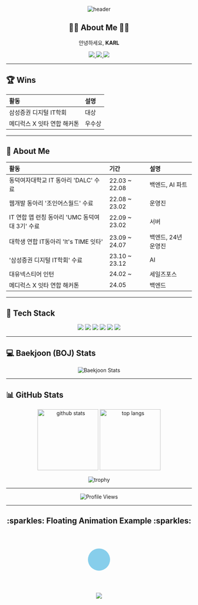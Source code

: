 <!-- 깃허브 프로필 README 예시, 애니메이션 SVG 추가 버전 -->

<!-- 상단 헤더 배너 (capsule-render) -->
<p align="center">
  <img 
    src="https://capsule-render.vercel.app/api?type=wave&color=auto&height=230&section=header&text=Hello,%20I'm%20YOUR_NAME!&fontSize=45&animation=fadeIn&fontAlignY=38&desc=Welcome%20to%20My%20Profile&descAlignY=51&descAlign=64" 
    alt="header"
/>
</p>

<!-- 간단 자기소개 -->
<h2 align="center">🙋‍♀ About Me 🙋‍♀</h2>
<p align="center">
  안녕하세요, <strong>KARL</strong><br/>
</p>

<!-- 주요 소셜/연락처 뱃지 -->
<p align="center">
  <a href="https://github.com/karl21-02">
    <img src="https://img.shields.io/badge/karl21-02?style=flat-square&logo=github&logoColor=white"/>
  </a>
  <a href="mailto:manuna530@gmail.com" target="_blank">
    <img src="https://img.shields.io/badge/manuna530@gmail.com-EA4335?style=flat-square&logo=gmail&logoColor=white"/>
  </a>
  <a href="https://www.linkedin.com/in/%EC%A4%80%ED%9D%AC-%EA%B9%80-8a731b230/" target="_blank">
    <img src="https://img.shields.io/badge/Blog/LinkedIn-21759B?style=flat-square&logo=wordpress&logoColor=white"/>
  </a>
</p>

---

## 🏆 Wins
| **활동**                     | **설명** |
| :--------------------------- | :------- |
| 삼성증권 디지털 IT학회       | 대상     |
| 메디럭스 X 잇타 연합 해커톤  | 우수상   |

---

## 💁 About Me

| **활동**                                     | **기간**        | **설명**                          |
| :------------------------------------------- | :-------------- | :-------------------------------- |
| 동덕여자대학교 IT 동아리 'DALC' 수료          | 22.03 ~ 22.08   | 백엔드, AI 파트                   |
| 웹개발 동아리 '조인어스월드' 수료            | 22.08 ~ 23.02   | 운영진                            |
| IT 연합 앱 런칭 동아리 'UMC 동덕여대 3기' 수료 | 22.09 ~ 23.02   | 서버                              |
| 대학생 연합 IT동아리 'It's TIME 잇타'         | 23.09 ~ 24.07   | 백엔드, 24년 운영진               |
| '삼성증권 디지털 IT학회' 수료                | 23.10 ~ 23.12   | AI                                |
| 대유넥스티어 인턴                           | 24.02 ~         | 세일즈포스                        |
| 메디럭스 X 잇타 연합 해커톤                  | 24.05           | 백엔드                            |

---

## 🔧 Tech Stack
<p align="center">
  <!-- 원하는 스택/툴 뱃지를 추가 -->
  <img src="https://img.shields.io/badge/Java-007396?style=flat-square&logo=OpenJDK&logoColor=white"/>
  <img src="https://img.shields.io/badge/JavaScript-f7df1e?style=flat-square&logo=javascript&logoColor=black"/>
  <img src="https://img.shields.io/badge/TypeScript-3178c6?style=flat-square&logo=typescript&logoColor=white"/>
  <img src="https://img.shields.io/badge/Node.js-339933?style=flat-square&logo=node.js&logoColor=white"/>
  <img src="https://img.shields.io/badge/Python-3776ab?style=flat-square&logo=python&logoColor=white"/>
  <img src="https://img.shields.io/badge/Salesforce-00A1E0?style=flat-square&logo=Salesforce&logoColor=white"/>
</p>

---

## 💻 Baekjoon (BOJ) Stats
<!-- Solved.ac 통계 뱃지(mazassumnida 등) 예시: YOUR_BAEKJOON_ID 교체 -->
<p align="center">
  <img src="http://mazassumnida.wtf/api/v2/generate_badge?boj=YOUR_BAEKJOON_ID" alt="Baekjoon Stats" />
</p>

---

## 📊 GitHub Stats
<p align="center">
  <!-- GitHub Stats 카드 -->
  <img src="https://github-readme-stats.vercel.app/api?username=YOUR_GITHUB_ID&show_icons=true&theme=radical" height="165" alt="github stats" />
  
  <!-- Most Used Languages -->
  <img src="https://github-readme-stats.vercel.app/api/top-langs/?username=YOUR_GITHUB_ID&layout=compact&theme=radical" height="165" alt="top langs" />
</p>

<!-- 깃허브 트로피 (옵션) -->
<p align="center">
  <img src="https://github-profile-trophy.vercel.app/?username=YOUR_GITHUB_ID&row=1&column=7&theme=darkhub" alt="trophy" />
</p>

---

<!-- (옵션) 프로필 방문자 수 뱃지 -->
<p align="center">
  <img src="https://komarev.com/ghpvc/?username=YOUR_GITHUB_ID&style=flat-square" alt="Profile Views"/>
</p>

---

<!-- **둥둥 떠다니는** 애니메이션 SVG -->
<h2 align="center">:sparkles: Floating Animation Example :sparkles:</h2>
<p align="center">
  <!-- 여기서는 원 하나가 둥둥 떠오르는 예시로 구현 -->
  <svg width="150" height="150" viewBox="0 0 100 100" xmlns="http://www.w3.org/2000/svg">
    <!-- 배경(선택) -->
    <rect width="100" height="100" fill="none" />
    <!-- 둥둥 떠다니는 원(circle) -->
    <circle cx="50" cy="50" r="20" fill="skyblue">
      <!-- up-down 반복 애니메이션 -->
      <animateTransform 
        attributeName="transform"
        attributeType="XML"
        type="translate"
        dur="2s"
        values="0 0; 0 -8; 0 0"
        repeatCount="indefinite" />
    </circle>
  </svg>
</p>

<!-- 하단 배너(옵션) -->
<p align="center">
  <img src="https://capsule-render.vercel.app/api?type=soft&color=auto&height=90&section=footer&text=Thank%20You!&fontSize=20" />
</p>
